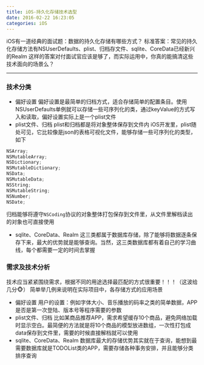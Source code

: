 ```yaml
---
title: iOS-持久化存储技术选型
date: 2016-02-22 16:23:05
categories: iOS
---
```


iOS有一道经典的面试题：数据的持久化存储有哪些方式？
标准答案：常见的持久化存储方法有NSUserDefaults、plist、归档存文件、sqlite、CoreData已经新兴的Realm
这样的答案对付面试官应该是够了，而实际运用中，你真的能搞清这些技术面向的场景么？
<!-- more -->

---
### 技术分类
* 偏好设置
偏好设置是最简单的归档方式，适合存储简单的配置条目。使用NSUserDefaults单例就可以存储一些可序列化的类，通过keyValue的方式写入和读取，偏好设置实际上是一个plist文件
* plist文件、归档
plist和归档都是将对象整体保存到文件内
iOS开发里，plist随处可见，它比较像是json的表格可视化文件，能够存储一些可序列化的类型，如下
``` swift
NSArray;
NSMutableArray;
NSDictionary;
NSMutableDictionary;
NSData;
NSMutableData;
NSString;
NSMutableString;
NSNumber;
NSDate;
```
归档能够将遵守`NSCoding`协议的对象整体打包保存到文件里，从文件里解档读出的对象也可直接使用
* sqlite、CoreData、Realm
这三类都属于数据库存储，除了能够将数据逐条保存下来，最大的优势就是能够查询。当然，这三类数据库都有着自己的学习曲线，每个都需要一定的时间去掌握

### 需求及技术分析
技术应当紧紧围绕需求，根据不同的用途选择最匹配的方式很重要！！！（这波给几分🐵）
简单举几例来说明在实际项目中，各存储方式的应用场景
* 偏好设置
用户的设置：例如字体大小、音乐播放的码率之类的简单数据，APP是否是第一次登陆、版本号等程序需要的参数
* plist文件、归档
比如某商品推荐APP，需求希望缓存10个商品，避免网络加载时显示空白。最简便的方法就是将10个商品的模型放进数组，一次性打包成data保存到文件里，需要的时候直接解档就可以使用
* sqlite、CoreData、Realm
数据库最大的存储优势其实就在于查询，能想到最需要数据库就是TODOList类的APP，需要存储各种事务安排，并且能够分类排序查询
